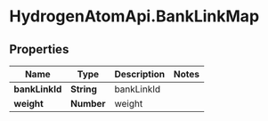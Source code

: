 # HydrogenAtomApi.BankLinkMap

## Properties
Name | Type | Description | Notes
------------ | ------------- | ------------- | -------------
**bankLinkId** | **String** | bankLinkId | 
**weight** | **Number** | weight | 


